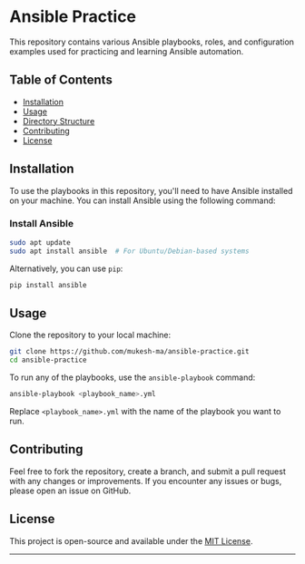 # Ansible Practice

This repository contains various Ansible playbooks, roles, and configuration examples used for practicing and learning Ansible automation.

## Table of Contents

* [Installation](#installation)
* [Usage](#usage)
* [Directory Structure](#directory-structure)
* [Contributing](#contributing)
* [License](#license)

## Installation

To use the playbooks in this repository, you'll need to have Ansible installed on your machine. You can install Ansible using the following command:

### Install Ansible

```bash
sudo apt update
sudo apt install ansible  # For Ubuntu/Debian-based systems
```

Alternatively, you can use `pip`:

```bash
pip install ansible
```

## Usage

Clone the repository to your local machine:

```bash
git clone https://github.com/mukesh-ma/ansible-practice.git
cd ansible-practice
```

To run any of the playbooks, use the `ansible-playbook` command:

```bash
ansible-playbook <playbook_name>.yml
```

Replace `<playbook_name>.yml` with the name of the playbook you want to run.

## Contributing

Feel free to fork the repository, create a branch, and submit a pull request with any changes or improvements. If you encounter any issues or bugs, please open an issue on GitHub.

## License

This project is open-source and available under the [MIT License](LICENSE).

---
